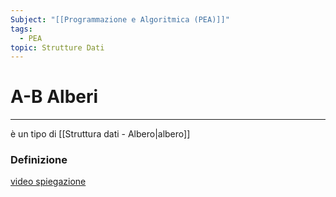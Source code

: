 ```yaml
---
Subject: "[[Programmazione e Algoritmica (PEA)]]"
tags:
  - PEA
topic: Strutture Dati
---
```

# A-B Alberi
---
è un tipo di [[Struttura dati - Albero|albero]]
### Definizione
[video spiegazione](https://www.youtube.com/watch?v=lifFgyB77zc)